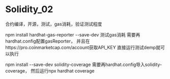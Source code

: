 # Solidity_02
合约编译，开源，测试，gas消耗，验证测试程度

npm install hardhat-gas-reporter --save-dev
测试gas消耗
需要再hardhat.config配置gasReporter，
并且在https://pro.coinmarketcap.com/account获取API_KEY
直接运行测试demp就可以执行

npm install --save-dev solidity-coverage
需要再hardhat.config导入solidity-coverage，
然后运行npx hardhat coverage
